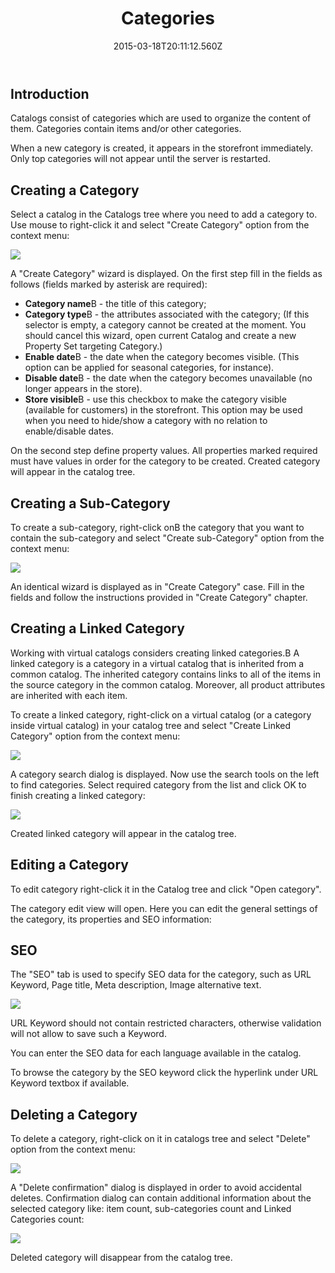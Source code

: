 ﻿---
title: Categories
description: Categories
layout: docs
date: 2015-03-18T20:11:12.560Z
priority: 1
---
## Introduction

Catalogs consist of categories which are used to organize the content of them. Categories contain items and/or other categories.

When a new category is created, it appears in the storefront immediately. Only top categories will not appear until the server is restarted.

## Creating a Category

Select a catalog in the Catalogs tree where you need to add a category to. Use mouse to right-click it and select "Create Category" option from the context menu:

<img src="../../../assets/images/docs/021-add-category.png" />

A "Create Category" wizard is displayed. On the first step fill in the fields as follows (fields marked by asterisk are required):

* **Category name**В - the title of this category;
* **Category type**В - the attributes associated with the category; (If this selector is empty, a category cannot be created at the moment. You should cancel this wizard, open current Catalog and create a new Property Set targeting Category.)
* **Enable date**В - the date when the category becomes visible. (This option can be applied for seasonal categories, for instance).
* **Disable date**В - the date when the category becomes unavailable (no longer appears in the store).
* **Store visible**В - use this checkbox to make the category visible (available for customers) in the storefront. This option may be used when you need to hide/show a category with no relation to enable/disable dates.

On the second step define property values. All properties marked required must have values in order for the category to be created. Created category will appear in the catalog tree.

## Creating a Sub-Category

To create a sub-category, right-click onВ the category that you want to contain the sub-category and select "Create sub-Category" option from the context menu:

<img src="../../../assets/images/docs/023-create-sub-category.png" />

An identical wizard is displayed as in "Create Category" case. Fill in the fields and follow the instructions provided in "Create Category" chapter.

## Creating a Linked Category

Working with virtual catalogs considers creating linked categories.В A linked category is a category in a virtual catalog that is inherited from a common catalog. The inherited category contains links to all of the items in the source category in the common catalog. Moreover, all product attributes are inherited with each item.

To create a linked category, right-click on a virtual catalog (or a category inside virtual catalog) in your catalog tree and select "Create Linked Category" option from the context menu:

<img src="../../../assets/images/docs/025-create-linked-category.png" />

A category search dialog is displayed. Now use the search tools on the left to find categories. Select required category from the list and click OK to finish creating a linked category:

<img src="../../../assets/images/docs/026-select-linked-category.PNG" />

Created linked category will appear in the catalog tree.

## Editing a Category

To edit category right-click it in the Catalog tree and click "Open category".

The category edit view will open. Here you can edit the general settings of the category, its properties and SEO information:

## SEO

The "SEO" tab is used to specify SEO data for the category, such as URL Keyword, Page title, Meta description, Image alternative text.

<img src="../../../assets/images/docs/image2014-2-3_15_45_40.png" />

URL Keyword should not contain restricted characters, otherwise validation will not allow to save such a Keyword.

You can enter the SEO data for each language available in the catalog.

To browse the category by the SEO keyword click the hyperlink under URL Keyword textbox if available.

## Deleting a Category

To delete a category, right-click on it in catalogs tree and select "Delete" option from the context menu:

<img src="../../../assets/images/docs/024-delete-a-category.png" />

A "Delete confirmation" dialog is displayed in order to avoid accidental deletes. Confirmation dialog can contain additional information about the selected category like: item count, sub-categories count and Linked Categories count:

<img src="../../../assets/images/docs/ConfirmationCategoryDelete.PNG" />

Deleted category will disappear from the catalog tree.
